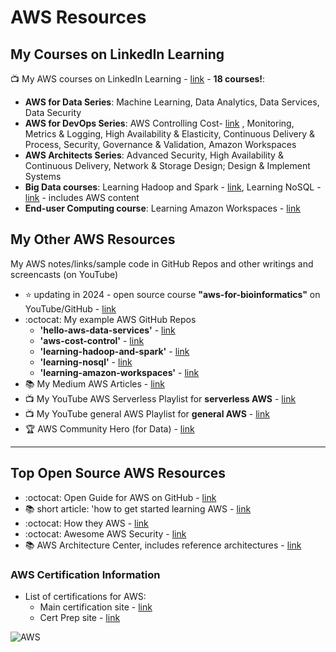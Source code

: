 # AWS Resources

## My Courses on LinkedIn Learning

📺 My AWS courses on LinkedIn Learning - [link](https://www.linkedin.com/learning/search?entityType=COURSE&keywords=aws%20%2B%20lynn%20langit) - **18 courses!**:
  - **AWS for Data Series**: Machine Learning, Data Analytics, Data Services, Data Security
  - **AWS for DevOps Series**: AWS Controlling Cost- [link](https://www.linkedin.com/learning/amazon-web-services-controlling-cost) , Monitoring, Metrics & Logging, High Availability & Elasticity, Continuous Delivery & Process, Security, Governance & Validation, Amazon Workspaces
  - **AWS Architects Series**: Advanced Security, High Availability & Continuous Delivery, Network & Storage Design; Design & Implement Systems
  - **Big Data courses**: Learning Hadoop and Spark - [link](https://github.com/lynnlangit/learning-hadoop-and-spark), Learning NoSQL - [link](https://github.com/lynnlangit/learning-nosql) - includes AWS content
  - **End-user Computing course**: Learning Amazon Workspaces - [link](https://www.linkedin.com/learning/amazon-workspaces-deploy-virtual-desktops-14472889)
    
## My Other AWS Resources

My AWS notes/links/sample code in GitHub Repos and other writings and screencasts (on YouTube)  

- :star: updating in 2024 - open source course **"aws-for-bioinformatics"** on YouTube/GitHub - [link](https://github.com/lynnlangit/aws-for-bioinformatics)
- :octocat: My example AWS GitHub Repos
  - **'hello-aws-data-services'** - [link](https://github.com/lynnlangit/Hello-AWS-Data-Services)
  - **'aws-cost-control'** - [link](https://github.com/lynnlangit/aws-cost-control)
  - **'learning-hadoop-and-spark'** - [link](https://github.com/lynnlangit/learning-hadoop-and-spark)
  - **'learning-nosql'** - [link](https://github.com/lynnlangit/learning-nosql)
  - **'learning-amazon-workspaces'** - [link](https://github.com/lynnlangit/learning-amazon-workspaces)
- 📚 My Medium AWS Articles - [link](https://medium.com/search?q=aws%20langit)  
- 📺 My YouTube AWS Serverless Playlist for **serverless AWS** - [link](https://www.youtube.com/playlist?list=PL4Q4HssKcxYsa2A2D2_Zln2tkL4v4-ymO)
- 📺 My YouTube general AWS Playlist for **general AWS** - [link](https://www.youtube.com/playlist?list=PL93B06369FAD34284)
- 🏆 AWS Community Hero (for Data) - [link](https://aws.amazon.com/developer/community/heroes/lynn-langit/?did=dh_card&trk=dh_card)

---

## Top Open Source AWS Resources 

- :octocat: Open Guide for AWS on GitHub - [link](https://github.com/open-guides/og-aws)
- 📚 short article: 'how to get started learning AWS - [link](https://dev.to/loujaybee/where-and-how-to-start-learning-aws-as-a-beginner-27ab)
- :octocat: How they AWS - [link](https://github.com/upgundecha/howtheyaws)
- :octocat: Awesome AWS Security - [link](https://github.com/jassics/awesome-aws-security)
- 📚 AWS Architecture Center, includes reference architectures - [link](https://aws.amazon.com/architecture)

### AWS Certification Information

- List of certifications for AWS:  
  - Main certification site - [link](https://aws.amazon.com/certification/)
  - Cert Prep site - [link]( https://aws.amazon.com/certification/certification-prep/)

![AWS](https://github.com/lynnlangit/learning-cloud/blob/master/AWS/aws.png)
